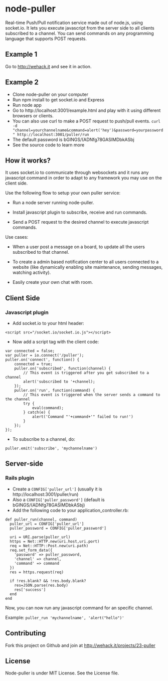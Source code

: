 node-puller
======

Real-time Push/Pull notification service made out of node.js, using socket.io.
It lets you execute javascript from the server side to all clients subscribed to a channel.
You can send commands on any programming language that supports POST requests.

Example 1
-----
Go to http://wehack.it and see it in action.


Example 2
-----
* Clone node-puller on your computer
* Run npm install to get socket.io and Express
* Run node app
* Go to http://localhost:3001/example.html and play with it using different browsers or clients.
* You can also use curl to make a POST request to push/pull events.
````curl -d "channel=yourchannelname&command=alert('hey')&password=yourpassword" http://localhost:3001/puller/run````
* The default password is bGINGS/(ADNfg78GASIMDbkASbj
* See the source code to learn more

How it works?
-----

It uses socket.io to communicate through websockets and it runs any javascript command
in order to adapt to any framework you may use on the client side.

Use the following flow to setup your own puller service:

* Run a node server running node-puller.

* Install javascript plugin to subscribe, receive and run commands.

* Send a POST request to the desired channel to execute javascript commands.

Use cases:

* When a user post a message on a board, to update all the users subscribed to that channel.

* To create a admin based notification center to all users connected to a website (like dynamically enabling site maintenance, sending messages, watching activity).

* Easily create your own chat with room.

Client Side
-----

### Javascript plugin ###

* Add socket.io to your html header:

````<script src="/socket.io/socket.io.js"></script>````

* Now add a script tag with the client code:

````
var connected = false;
var puller = io.connect('/puller');
puller.on('connect', function() {
	connected = true;
	puller.on('subscribed', function(channel) {
		// This event is triggered after you get subscribed to a channel
		alert('subscribed to '+channel);
	});
	puller.on('run', function(command) {
		// This event is triggered when the server sends a command to the channel
		try {
			eval(command);
		} catch(e) {
			alert('Command "'+command+'" failed to run!')
		}
	});
});
````

* To subscribe to a channel, do:

````
puller.emit('subscribe', 'mychannelname')
````

Server-side
-----

### Rails plugin ###

* Create a ````CONFIG['puller_url']```` (usually it is http://localhost:3001/puller/run)
* Also a ````CONFIG['puller_password']```` (default is bGINGS/(ADNfg78GASIMDbkASbj)
* Add the following code to your application_controller.rb:



````
def puller_run(channel, command)
  puller_url = CONFIG['puller_url']
  puller_password = CONFIG['puller_password']

  uri = URI.parse(puller_url)
  https = Net::HTTP.new(uri.host,uri.port)
  req = Net::HTTP::Post.new(uri.path)
  req.set_form_data({
    'password' => puller_password,
    'channel' => channel,
    'command' => command
  })
  res = https.request(req)

  if !res.blank? && !res.body.blank?
    res=JSON.parse(res.body)
    res['success']
  end
end
````

Now, you can now run any javascript command for an specific channel.

Example: ````puller_run 'mychannelname', 'alert("hello")'````

Contributing
------
Fork this project on Github and join at http://wehack.it/projects/23-puller

License
-----

Node-puller is under MIT License. See the License file.